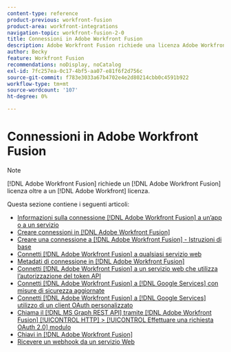 ```yaml
---
content-type: reference
product-previous: workfront-fusion
product-area: workfront-integrations
navigation-topic: workfront-fusion-2-0
title: Connessioni in Adobe Workfront Fusion
description: Adobe Workfront Fusion richiede una licenza Adobe Workfront Fusion oltre a una licenza Adobe Workfront.
author: Becky
feature: Workfront Fusion
recommendations: noDisplay, noCatalog
exl-id: 7fc257ea-0c17-4bf5-aa07-e81f6f2d756c
source-git-commit: f783e3033a67b4702e4e2d80214cbb0c4591b922
workflow-type: tm+mt
source-wordcount: '107'
ht-degree: 0%

---
```


# Connessioni in Adobe Workfront Fusion

>[!NOTE]
>
>[!DNL Adobe Workfront Fusion] richiede un [!DNL Adobe Workfront Fusion] licenza oltre a un [!DNL Adobe Workfront] licenza.

Questa sezione contiene i seguenti articoli:

* [Informazioni sulla connessione [!DNL Adobe Workfront Fusion] a un’app o a un servizio](../../workfront-fusion/connections/about-connecting-wf-fusion-to-app-or-service.md)
* [Creare connessioni in [!DNL Adobe Workfront Fusion]](../../workfront-fusion/connections/connection-instruction-toc.md)
* [Creare una connessione a [!DNL Adobe Workfront Fusion] - Istruzioni di base](../../workfront-fusion/connections/connect-to-fusion-general.md)
* [Connetti [!DNL Adobe Workfront Fusion] a qualsiasi servizio web](../../workfront-fusion/connections/connect-wf-fusion-to-any-web-service.md)
* [Metadati di connessione in [!DNL Adobe Workfront Fusion]](/help/quicksilver/workfront-fusion/connections/connection-metadata.md)
* [Connetti [!DNL Adobe Workfront Fusion] a un servizio web che utilizza l’autorizzazione del token API](../../workfront-fusion/connections/connect-wf-web-service-uses-api-token-auth.md)
* [Connetti [!DNL Adobe Workfront Fusion] a [!DNL Google Services] con misure di sicurezza aggiornate](../../workfront-fusion/connections/connect-to-google-with-new-security-measures.md)
* [Connetti [!DNL Adobe Workfront Fusion] a [!DNL Google Services] utilizzo di un client OAuth personalizzato](../../workfront-fusion/connections/connect-fusion-to-google-using-oauth.md)
* [Chiama il [!DNL MS Graph REST API] tramite [!DNL Adobe Workfront Fusion] [!UICONTROL HTTP] > [!UICONTROL Effettuare una richiesta OAuth 2.0] modulo](../../workfront-fusion/connections/call-the-ms-graph-rest-api.md)
* [Chiavi in [!DNL Adobe Workfront Fusion]](../../workfront-fusion/connections/keys.md)
* [Ricevere un webhook da un servizio Web](../../workfront-fusion/connections/receive-a-webhook-from-a-web-service.md)

